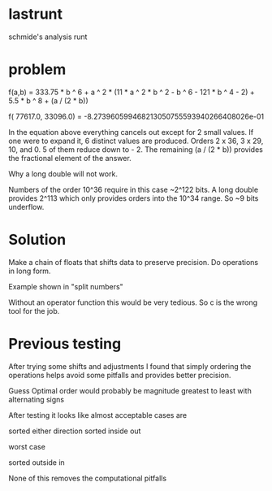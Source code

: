 # lastrunt
schmide's analysis runt
# problem
 f(a,b) = 333.75 * b ^ 6 + a ^ 2 * (11 * a ^ 2 * b ^ 2 - b ^ 6 - 121 * b ^ 4 - 2) + 5.5 * b ^ 8 + (a / (2 * b))

 f( 77617.0, 33096.0) = -8.273960599468213050755593940266408026e-01

 In the equation above everything cancels
 out except for 2 small values. If one were
 to expand it, 6 distinct values are produced.
 Orders 2 x 36, 3 x 29, 10, and 0. 5 of them
 reduce down to - 2. The remaining (a / (2 * b))
 provides the fractional element of the answer.

 Why a long double will not work.

 Numbers of the order 10^36 require in this case
 ~2^122 bits. A long double provides 2^113 which
 only provides orders into the 10^34 range. So 
 ~9 bits underflow.

# Solution

 Make a chain of floats that shifts data
 to preserve precision. Do operations in
 long form.

 Example shown in "split numbers"

 Without an operator function this would
 be very tedious. So c is the wrong tool
 for the job.

# Previous testing

 After trying some shifts and adjustments
 I found that simply ordering the operations 
 helps avoid some pitfalls and provides better 
 precision.

 Guess
 Optimal order would probably be magnitude 
 greatest to least with alternating signs

 After testing it looks like almost acceptable 
 cases are

 sorted either direction
 sorted inside out

 worst case 
 
 sorted outside in

 None of this removes the computational pitfalls
